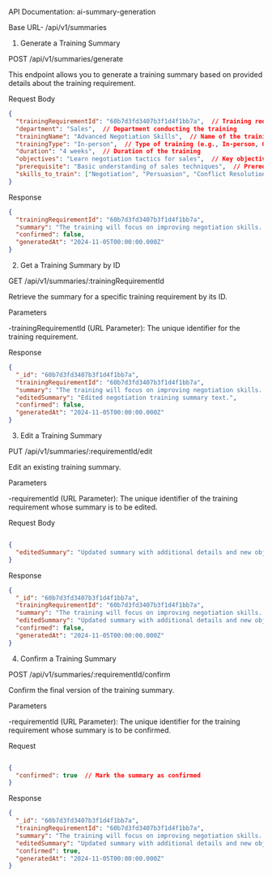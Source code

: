 API Documentation: 
ai-summary-generation

Base URL- /api/v1/summaries

1. Generate a Training Summary

POST /api/v1/summaries/generate

This endpoint allows you to generate a training summary based on provided details about the training requirement.

Request Body

```json
{
  "trainingRequirementId": "60b7d3fd3407b3f1d4f1bb7a",  // Training requirement ID (ObjectId)
  "department": "Sales",  // Department conducting the training
  "trainingName": "Advanced Negotiation Skills",  // Name of the training
  "trainingType": "In-person",  // Type of training (e.g., In-person, Online)
  "duration": "4 weeks",  // Duration of the training
  "objectives": "Learn negotiation tactics for sales",  // Key objectives of the training
  "prerequisite": "Basic understanding of sales techniques",  // Prerequisites for the training
  "skills_to_train": ["Negotiation", "Persuasion", "Conflict Resolution"]  // Skills to be trained
}

```
Response

```json
{
  "trainingRequirementId": "60b7d3fd3407b3f1d4f1bb7a",
  "summary": "The training will focus on improving negotiation skills...",
  "confirmed": false,
  "generatedAt": "2024-11-05T00:00:00.000Z"
}

```

2. Get a Training Summary by ID

GET /api/v1/summaries/:trainingRequirementId

Retrieve the summary for a specific training requirement by its ID.

Parameters

-trainingRequirementId (URL Parameter): The unique identifier for the training requirement.

Response

```json
{
  "_id": "60b7d3fd3407b3f1d4f1bb7a",
  "trainingRequirementId": "60b7d3fd3407b3f1d4f1bb7a",
  "summary": "The training will focus on improving negotiation skills...",
  "editedSummary": "Edited negotiation training summary text.",
  "confirmed": false,
  "generatedAt": "2024-11-05T00:00:00.000Z"
}

```


3. Edit a Training Summary

PUT /api/v1/summaries/:requirementId/edit

Edit an existing training summary.

Parameters

-requirementId (URL Parameter): The unique identifier of the training requirement whose summary is to be edited.

Request Body

```json

{
  "editedSummary": "Updated summary with additional details and new objectives."
}

```
Response

```json
{
  "_id": "60b7d3fd3407b3f1d4f1bb7a",
  "trainingRequirementId": "60b7d3fd3407b3f1d4f1bb7a",
  "summary": "The training will focus on improving negotiation skills...",
  "editedSummary": "Updated summary with additional details and new objectives.",
  "confirmed": false,
  "generatedAt": "2024-11-05T00:00:00.000Z"
}

```

4. Confirm a Training Summary

POST /api/v1/summaries/:requirementId/confirm

Confirm the final version of the training summary.

Parameters

-requirementId (URL Parameter): The unique identifier for the training requirement whose summary is to be confirmed.

Request

```json

{
  "confirmed": true  // Mark the summary as confirmed
}

```

Response

```json
{
  "_id": "60b7d3fd3407b3f1d4f1bb7a",
  "trainingRequirementId": "60b7d3fd3407b3f1d4f1bb7a",
  "summary": "The training will focus on improving negotiation skills...",
  "editedSummary": "Updated summary with additional details and new objectives.",
  "confirmed": true,
  "generatedAt": "2024-11-05T00:00:00.000Z"
}

```



